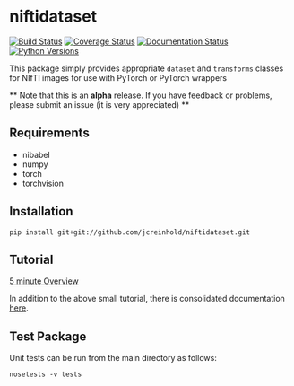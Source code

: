 niftidataset
=======================

[![Build Status](https://travis-ci.org/jcreinhold/niftidataset.svg?branch=master)](https://travis-ci.org/jcreinhold/niftidataset)
[![Coverage Status](https://coveralls.io/repos/github/jcreinhold/niftidataset/badge.svg?branch=master)](https://coveralls.io/github/jcreinhold/niftidataset?branch=master)
[![Documentation Status](https://readthedocs.org/projects/niftidataset/badge/?version=latest)](http://niftidataset.readthedocs.io/en/latest/)
[![Python Versions](https://img.shields.io/badge/python-3.6%20%7C%203.7-blue.svg)](https://www.python.org/downloads/release/python-360/)

This package simply provides appropriate `dataset` and `transforms` classes for NIfTI images 
for use with PyTorch or PyTorch wrappers

** Note that this is an **alpha** release. If you have feedback or problems, please submit an issue (it is very appreciated) **

Requirements
------------

- nibabel
- numpy
- torch
- torchvision

Installation
------------

    pip install git+git://github.com/jcreinhold/niftidataset.git

Tutorial
--------

[5 minute Overview](https://github.com/jcreinhold/niftidataset/blob/master/tutorials/5min-tutorial.ipynb)

In addition to the above small tutorial, there is consolidated documentation [here](https://niftidataset.readthedocs.io/en/latest/).

Test Package
------------

Unit tests can be run from the main directory as follows:

    nosetests -v tests
